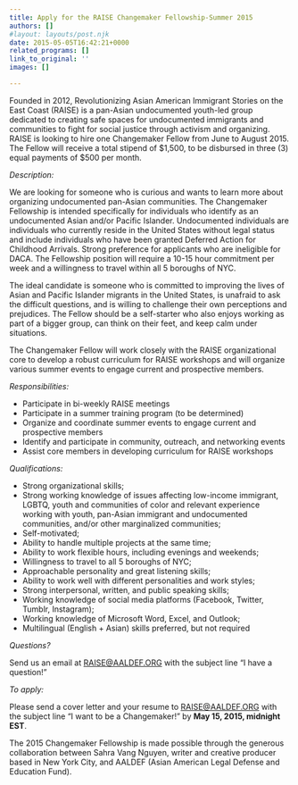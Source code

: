 ```yaml
---
title: Apply for the RAISE Changemaker Fellowship-Summer 2015
authors: []
#layout: layouts/post.njk
date: 2015-05-05T16:42:21+0000
related_programs: []
link_to_original: ''
images: []

---
```

Founded in 2012, Revolutionizing Asian American Immigrant Stories on the East Coast (RAISE) is a pan-Asian undocumented youth-led group dedicated to creating safe spaces for undocumented immigrants and communities to fight for social justice through activism and organizing. RAISE is looking to hire one Changemaker Fellow from June to August 2015. The Fellow will receive a total stipend of $1,500, to be disbursed in three (3) equal payments of $500 per month.

_Description:_

We are looking for someone who is curious and wants to learn more about organizing undocumented pan-Asian communities. The Changemaker Fellowship is intended specifically for individuals who identify as an undocumented Asian and/or Pacific Islander. Undocumented individuals are individuals who currently reside in the United States without legal status and include individuals who have been granted Deferred Action for Childhood Arrivals. Strong preference for applicants who are ineligible for DACA. The Fellowship position will require a 10-15 hour commitment per week and a willingness to travel within all 5 boroughs of NYC.

The ideal candidate is someone who is committed to improving the lives of Asian and Pacific Islander migrants in the United States, is unafraid to ask the difficult questions, and is willing to challenge their own perceptions and prejudices. The Fellow should be a self-starter who also enjoys working as part of a bigger group, can think on their feet, and keep calm under situations.

The Changemaker Fellow will work closely with the RAISE organizational core to develop a robust curriculum for RAISE workshops and will organize various summer events to engage current and prospective members.

_Responsibilities:_

* Participate in bi-weekly RAISE meetings
* Participate in a summer training program (to be determined)
* Organize and coordinate summer events to engage current and prospective members
* Identify and participate in community, outreach, and networking events
* Assist core members in developing curriculum for RAISE workshops

_Qualifications:_

* Strong organizational skills;
* Strong working knowledge of issues affecting low-income immigrant, LGBTQ, youth and communities of color and relevant experience working with youth, pan-Asian immigrant and undocumented communities, and/or other marginalized communities;
* Self-motivated;
* Ability to handle multiple projects at the same time;
* Ability to work flexible hours, including evenings and weekends;
* Willingness to travel to all 5 boroughs of NYC;
* Approachable personality and great listening skills;
* Ability to work well with different personalities and work styles;
* Strong interpersonal, written, and public speaking skills;
* Working knowledge of social media platforms (Facebook, Twitter, Tumblr, Instagram);
* Working knowledge of Microsoft Word, Excel, and Outlook;
* Multilingual (English + Asian) skills preferred, but not required

_Questions?_

Send us an email at RAISE@AALDEF.ORG with the subject line “I have a question!”

_To apply:_

Please send a cover letter and your resume to RAISE@AALDEF.ORG with the subject line “I want to be a Changemaker!” by **May 15, 2015, midnight EST**.

The 2015 Changemaker Fellowship is made possible through the generous collaboration between Sahra Vang Nguyen, writer and creative producer based in New York City, and AALDEF (Asian American Legal Defense and Education Fund).